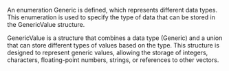 An enumeration Generic is defined, which represents different data types. This enumeration is used to specify the type of data that can be stored in the GenericValue structure.

GenericValue is a structure that combines a data type (Generic) and a union that can store different types of values based on the type. This structure is designed to represent generic values, allowing the storage of integers, characters, floating-point numbers, strings, or references to other vectors.